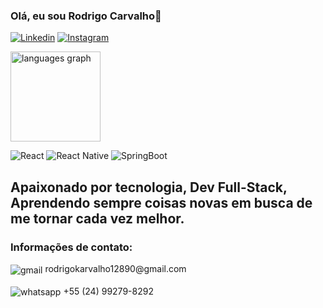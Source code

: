### Olá, eu sou Rodrigo Carvalho👋

[![Linkedin](https://img.shields.io/badge/LinkedIn-0077B5?style=for-the-badge&logo=linkedin&logoColor=white)](https://www.linkedin.com/in/rodrigo-carvalho-381522299/)
[![Instagram](https://img.shields.io/badge/Instagram-E4405F?style=for-the-badge&logo=instagram&logoColor=white)](https://www.instagram.com/rodrigo_karvalho/)

 <img src="https://github-readme-stats.vercel.app/api/top-langs?username=Rodrigo5431&locale=en&hide_title=false&layout=compact&card_width=320&langs_count=5&theme=dracula&hide_border=false&order=2" height="144" alt="languages graph"  />

![React](https://img.shields.io/badge/React-20232A?style=for-the-badge&logo=react&logoColor=grey)
![React Native](https://img.shields.io/badge/React_Native-20232A?style=for-the-badge&logo=react&logoColor=61DAFB)
![SpringBoot](https://img.shields.io/badge/Spring-6DB33F?style=for-the-badge&logo=spring&logoColor=white)
## Apaixonado por tecnologia, Dev Full-Stack, Aprendendo sempre coisas novas em busca de me tornar cada vez melhor.

### Informações de contato:
<div>
   <img align="center" alt="gmail" src="https://img.shields.io/badge/Gmail-D14836?style=for-the-badge&logo=gmail&logoColor=white"> rodrigokarvalho12890@gmail.com
   <br>
   <br>
   <img align="center" alt="whatsapp" src="https://img.shields.io/badge/WhatsApp-25D366?style=for-the-badge&logo=whatsapp&logoColor=white"> +55 (24) 99279-8292
</div><br>
